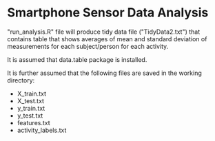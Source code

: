 Smartphone Sensor Data Analysis
========================
"run_analysis.R" file will produce tidy data file ("TidyData2.txt") that contains table that shows averages of mean and standard deviation of measurements for each subject/person for each activity.

It is assumed that data.table package is installed.

It is further assumed that the following files are saved in the working directory:

* X_train.txt
* X_test.txt
* y_train.txt
* y_test.txt
* features.txt
* activity_labels.txt
